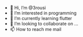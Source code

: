 - 👋 Hi, I’m @3rousi
- 👀 I’m interested in programming 
- 🌱 I’m currently learning flutter 
- 💞️ I’m looking to collaborate on ...
- 📫 How to reach me mail

<!---
3rousi/3rousi is a ✨ special ✨ repository because its `README.md` (this file) appears on your GitHub profile.
You can click the Preview link to take a look at your changes.
--->
